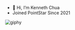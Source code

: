 - 👋 Hi, I’m Kenneth Chua
- Joined PointStar Since 2021

![giphy](https://github.com/KennethChuaPS/KennethChuaPS/assets/142898065/51508d5b-2227-4567-93eb-bf7ab22ede75)
